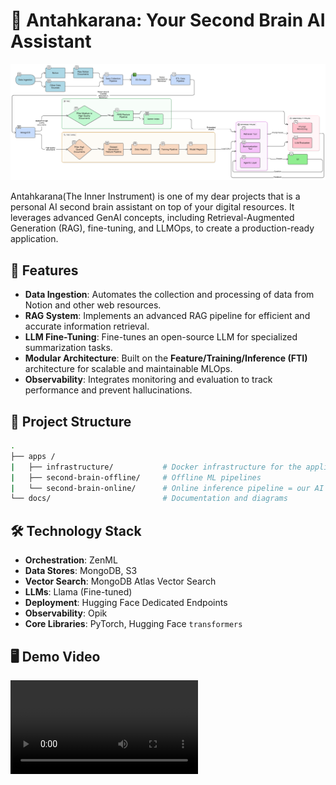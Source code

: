 # 🧠 Antahkarana: Your Second Brain AI Assistant

![Antahkarana Flow Diagram](docs/Antahkarana_flow_diagram.png)

Antahkarana(The Inner Instrument) is one of my dear projects that is a personal AI second brain assistant on top of your digital resources. It leverages advanced GenAI concepts, including Retrieval-Augmented Generation (RAG), fine-tuning, and LLMOps, to create a production-ready application.

## 🚀 Features

  - **Data Ingestion**: Automates the collection and processing of data from Notion and other web resources.
  - **RAG System**: Implements an advanced RAG pipeline for efficient and accurate information retrieval.
  - **LLM Fine-Tuning**: Fine-tunes an open-source LLM for specialized summarization tasks.
  - **Modular Architecture**: Built on the **Feature/Training/Inference (FTI)** architecture for scalable and maintainable MLOps.
  - **Observability**: Integrates monitoring and evaluation to track performance and prevent hallucinations.

## 📁 Project Structure

```bash
.
├── apps / 
|   ├── infrastructure/           # Docker infrastructure for the applications
|   ├── second-brain-offline/     # Offline ML pipelines
|   └── second-brain-online/      # Online inference pipeline = our AI assistant
└── docs/                         # Documentation and diagrams
```

## 🛠️ Technology Stack

  - **Orchestration**: ZenML
  - **Data Stores**: MongoDB, S3
  - **Vector Search**: MongoDB Atlas Vector Search
  - **LLMs**: Llama (Fine-tuned)
  - **Deployment**: Hugging Face Dedicated Endpoints
  - **Observability**: Opik
  - **Core Libraries**: PyTorch, Hugging Face `transformers`

## 🖥️ Demo Video
<video src="https://github.com/user-attachments/assets/bfea8e24-6d52-4a33-8857-5d05154ab69e"></video>


